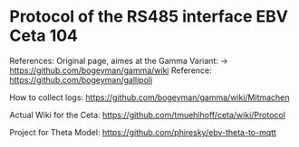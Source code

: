 Protocol of the RS485 interface EBV Ceta 104
================

References:
Original page, aimes at the Gamma Variant: -> https://github.com/bogeyman/gamma/wiki
Reference: https://github.com/bogeyman/gallipoli

How to collect logs: https://github.com/bogeyman/gamma/wiki/Mitmachen

Actual Wiki for the Ceta: https://github.com/tmuehlhoff/ceta/wiki/Protocol

Project for Theta Model: https://github.com/phiresky/ebv-theta-to-mqtt
